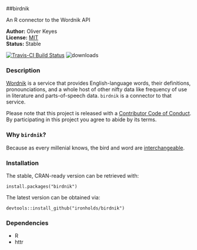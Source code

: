 ##birdnik

An R connector to the Wordnik API

__Author:__ Oliver Keyes<br/>
__License:__ [MIT](http://opensource.org/licenses/MIT)<br/>
__Status:__ Stable

[![Travis-CI Build Status](https://travis-ci.org/Ironholds/triebeard.svg?branch=master)](https://travis-ci.org/Ironholds/triebeard) ![downloads](http://cranlogs.r-pkg.org/badges/grand-total/triebeard)

### Description

[Wordnik](https://www.wordnik.com/) is a service that provides English-language words, their definitions, pronounciations, and a whole host of other nifty data like frequency of use in literature and parts-of-speech data. `birdnik` is a connector to that service.

Please note that this project is released with a [Contributor Code of Conduct](https://github.com/Ironholds/birdnik/blob/master/CONDUCT.md).
By participating in this project you agree to abide by its terms.

### Why `birdnik`?

Because as every millenial knows, the bird and word are [interchangeable](https://www.youtube.com/watch?v=aPrtFxd9u9Y).

### Installation

The stable, CRAN-ready version can be retrieved with:

    install.packages("birdnik")

The latest version can be obtained via:

    devtools::install_github("ironholds/birdnik")

### Dependencies
* R
* httr
